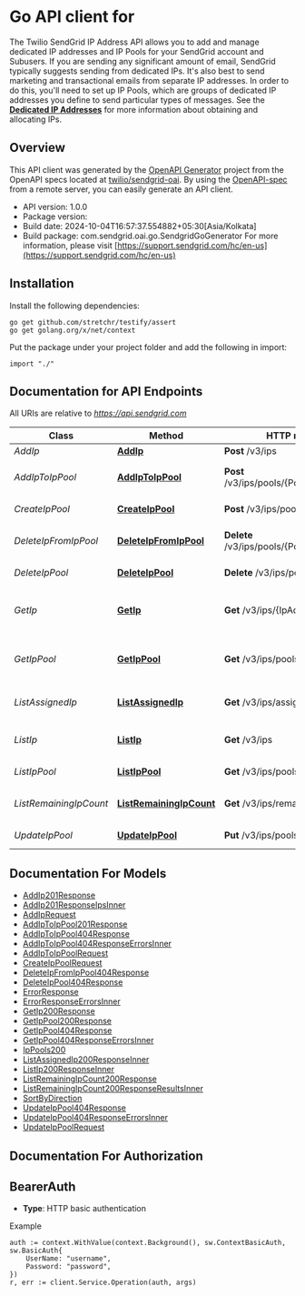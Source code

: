 # Go API client for 

The Twilio SendGrid IP Address API allows you to add and manage dedicated IP addresses and IP Pools for your SendGrid account and Subusers. If you are sending any significant amount of email, SendGrid typically suggests sending from dedicated IPs. It's also best to send marketing and transactional emails from separate IP addresses. In order to do this, you'll need to set up IP Pools, which are groups of dedicated IP addresses you define to send particular types of messages. See the [**Dedicated IP Addresses**](https://docs.sendgrid.com/ui/account-and-settings/dedicated-ip-addresses) for more information about obtaining and allocating IPs.

## Overview
This API client was generated by the [OpenAPI Generator](https://openapi-generator.tech) project from the OpenAPI specs located at [twilio/sendgrid-oai](https://github.com/twilio/sendgrid-oai/tree/main/spec).  By using the [OpenAPI-spec](https://www.openapis.org/) from a remote server, you can easily generate an API client.

- API version: 1.0.0
- Package version: 
- Build date: 2024-10-04T16:57:37.554882+05:30[Asia/Kolkata]
- Build package: com.sendgrid.oai.go.SendgridGoGenerator
For more information, please visit [https://support.sendgrid.com/hc/en-us](https://support.sendgrid.com/hc/en-us)

## Installation

Install the following dependencies:

```shell
go get github.com/stretchr/testify/assert
go get golang.org/x/net/context
```

Put the package under your project folder and add the following in import:

```golang
import "./"
```

## Documentation for API Endpoints

All URIs are relative to *https://api.sendgrid.com*

Class | Method | HTTP request | Description
------------ | ------------- | ------------- | -------------
*AddIp* | [**AddIp**](docs/AddIp.md#addip) | **Post** /v3/ips | Add IPs
*AddIpToIpPool* | [**AddIpToIpPool**](docs/AddIpToIpPool.md#addiptoippool) | **Post** /v3/ips/pools/{PoolName}/ips | Add an IP address to a pool
*CreateIpPool* | [**CreateIpPool**](docs/CreateIpPool.md#createippool) | **Post** /v3/ips/pools | Create an IP pool
*DeleteIpFromIpPool* | [**DeleteIpFromIpPool**](docs/DeleteIpFromIpPool.md#deleteipfromippool) | **Delete** /v3/ips/pools/{PoolName}/ips/{Ip} | Remove an IP address from a pool
*DeleteIpPool* | [**DeleteIpPool**](docs/DeleteIpPool.md#deleteippool) | **Delete** /v3/ips/pools/{PoolName} | Delete an IP pool
*GetIp* | [**GetIp**](docs/GetIp.md#getip) | **Get** /v3/ips/{IpAddress} | Retrieve all IP pools an IP address belongs to
*GetIpPool* | [**GetIpPool**](docs/GetIpPool.md#getippool) | **Get** /v3/ips/pools/{PoolName} | Retrieve all the IPs in a specified pool
*ListAssignedIp* | [**ListAssignedIp**](docs/ListAssignedIp.md#listassignedip) | **Get** /v3/ips/assigned | Retrieve all assigned IPs
*ListIp* | [**ListIp**](docs/ListIp.md#listip) | **Get** /v3/ips | Retrieve all IP addresses
*ListIpPool* | [**ListIpPool**](docs/ListIpPool.md#listippool) | **Get** /v3/ips/pools | Retrieve all IP pools
*ListRemainingIpCount* | [**ListRemainingIpCount**](docs/ListRemainingIpCount.md#listremainingipcount) | **Get** /v3/ips/remaining | Get remaining IPs count
*UpdateIpPool* | [**UpdateIpPool**](docs/UpdateIpPool.md#updateippool) | **Put** /v3/ips/pools/{PoolName} | Rename an IP pool


## Documentation For Models

 - [AddIp201Response](AddIp201Response.md)
 - [AddIp201ResponseIpsInner](AddIp201ResponseIpsInner.md)
 - [AddIpRequest](AddIpRequest.md)
 - [AddIpToIpPool201Response](AddIpToIpPool201Response.md)
 - [AddIpToIpPool404Response](AddIpToIpPool404Response.md)
 - [AddIpToIpPool404ResponseErrorsInner](AddIpToIpPool404ResponseErrorsInner.md)
 - [AddIpToIpPoolRequest](AddIpToIpPoolRequest.md)
 - [CreateIpPoolRequest](CreateIpPoolRequest.md)
 - [DeleteIpFromIpPool404Response](DeleteIpFromIpPool404Response.md)
 - [DeleteIpPool404Response](DeleteIpPool404Response.md)
 - [ErrorResponse](ErrorResponse.md)
 - [ErrorResponseErrorsInner](ErrorResponseErrorsInner.md)
 - [GetIp200Response](GetIp200Response.md)
 - [GetIpPool200Response](GetIpPool200Response.md)
 - [GetIpPool404Response](GetIpPool404Response.md)
 - [GetIpPool404ResponseErrorsInner](GetIpPool404ResponseErrorsInner.md)
 - [IpPools200](IpPools200.md)
 - [ListAssignedIp200ResponseInner](ListAssignedIp200ResponseInner.md)
 - [ListIp200ResponseInner](ListIp200ResponseInner.md)
 - [ListRemainingIpCount200Response](ListRemainingIpCount200Response.md)
 - [ListRemainingIpCount200ResponseResultsInner](ListRemainingIpCount200ResponseResultsInner.md)
 - [SortByDirection](SortByDirection.md)
 - [UpdateIpPool404Response](UpdateIpPool404Response.md)
 - [UpdateIpPool404ResponseErrorsInner](UpdateIpPool404ResponseErrorsInner.md)
 - [UpdateIpPoolRequest](UpdateIpPoolRequest.md)


## Documentation For Authorization



## BearerAuth

- **Type**: HTTP basic authentication

Example

```golang
auth := context.WithValue(context.Background(), sw.ContextBasicAuth, sw.BasicAuth{
    UserName: "username",
    Password: "password",
})
r, err := client.Service.Operation(auth, args)
```

